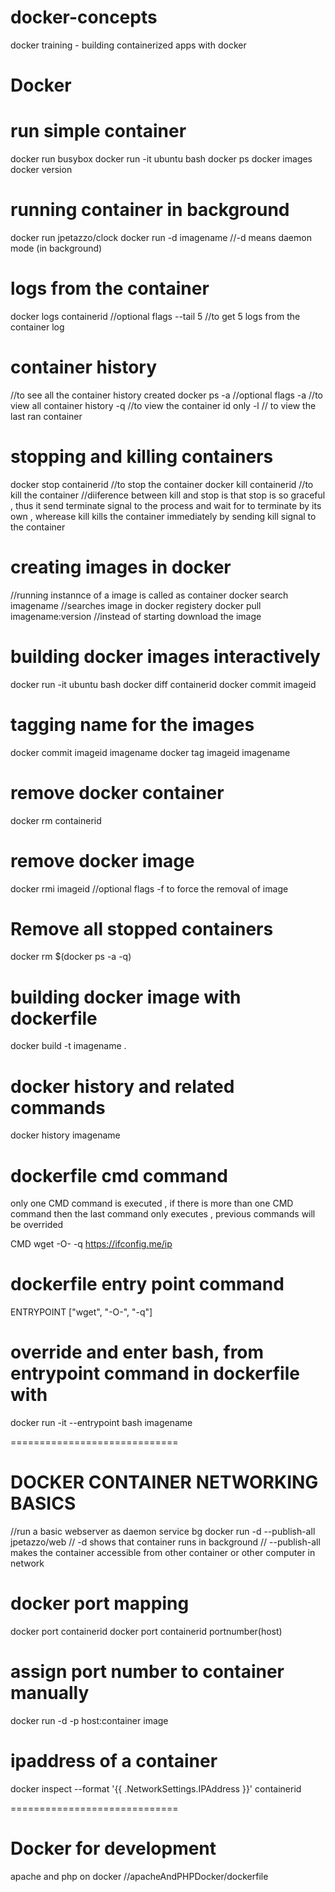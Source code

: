 # docker-concepts

docker training - building containerized apps with docker

# Docker

# run simple container

docker run busybox
docker run -it ubuntu bash
docker ps
docker images
docker version

# running container in background

docker run jpetazzo/clock
docker run -d imagename
//-d means daemon mode (in background)

# logs from the container

docker logs containerid
//optional flags
--tail 5 //to get 5 logs from the container log

# container history

//to see all the container history created
docker ps -a
//optional flags
-a //to view all container history
-q //to view the container id only
-l // to view the last ran container

# stopping and killing containers

docker stop containerid //to stop the container
docker kill containerid //to kill the container
//diiference between kill and stop is that stop is so graceful , thus it send terminate signal to the process and wait for to terminate by its own , wherease kill kills the container immediately by sending kill signal to the container

# creating images in docker

//running instannce of a image is called as container
docker search imagename //searches image in docker registery
docker pull imagename:version //instead of starting download the image

# building docker images interactively

docker run -it ubuntu bash
docker diff containerid
docker commit imageid

# tagging name for the images

docker commit imageid imagename
docker tag imageid imagename

# remove docker container

docker rm containerid

# remove docker image

docker rmi imageid
//optional flags
-f to force the removal of image

# Remove all stopped containers

docker rm \$(docker ps -a -q)

# building docker image with dockerfile

docker build -t imagename .

# docker history and related commands

docker history imagename

# dockerfile cmd command

only one CMD command is executed , if there is more than one CMD command then the last command only executes , previous commands will be overrided

CMD wget -O- -q https://ifconfig.me/ip

# dockerfile entry point command

ENTRYPOINT ["wget", "-O-", "-q"]

# override and enter bash, from entrypoint command in dockerfile with

docker run -it --entrypoint bash imagename

=============================

# DOCKER CONTAINER NETWORKING BASICS

//run a basic webserver as daemon service bg
docker run -d --publish-all jpetazzo/web
// -d shows that container runs in background
// --publish-all makes the container accessible from other container or other computer in network

# docker port mapping

docker port containerid
docker port containerid portnumber(host)

# assign port number to container manually

docker run -d -p host:container image

# ipaddress of a container

docker inspect --format '{{ .NetworkSettings.IPAddress }}' containerid

=============================

# Docker for development

apache and php on docker
//apacheAndPHPDocker/dockerfile
